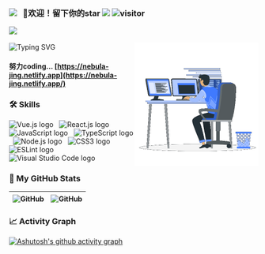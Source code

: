 ### <img src="https://emojis.slackmojis.com/emojis/images/1621024394/39092/cat-roll.gif?1621024394" width="28" /> &nbsp; 🤔欢迎！留下你的star <img src="https://github.com/TheDudeThatCode/TheDudeThatCode/blob/master/Assets/Hi.gif" height="35"> ![visitor](https://visitor-badge.glitch.me/badge?page_id=WalkAlone0325.WalkAlone0325)

<img src="https://user-images.githubusercontent.com/73097560/115834477-dbab4500-a447-11eb-908a-139a6edaec5c.gif"><br>

<picture> <img align="right" src="./Right_Side.gif" width = 250px></picture>

<img src="https://readme-typing-svg.demolab.com?font=Fira+Code&pause=1000&color=A02FAA&width=435&height=30&lines=Hello!+Welcome+To+My+GitHub+Profile!" alt="Typing SVG" />



#### 努力coding...  [https://nebula-jing.netlify.app](https://nebula-jing.netlify.app/)

<!-- <p align="right">
<a href="#"><img src="https://media.giphy.com/media/SWoSkN6DxTszqIKEqv/giphy.gif" alt="Coder GIF" width="500" height="400"></a>
</p> -->



<!--
**WalkAlone0325/WalkAlone0325** is a ✨ _special_ ✨ repository because its `README.md` (this file) appears on your GitHub profile.

Here are some ideas to get you started:

- 🔭 I’m currently working on ...
- 🌱 I’m currently learning ...
- 👯 I’m looking to collaborate on ...
- 🤔 I’m looking for help with ...
- 💬 Ask me about ...
- 📫 How to reach me: ...
- 😄 Pronouns: ...
- ⚡ Fun fact: ...
-->

### 🛠 Skills

[]()
<img src="https://img.shields.io/badge/Vue.js-282C34?logo=Vue.js&logoColor=F05032" alt="Vue.js logo" title="Vue.js" height="25" />
&nbsp;
<img src="https://img.shields.io/badge/React.js-282C34?logo=React&logoColor=61DAFB" alt="React.js logo" title="React.js" height="25" />
&nbsp;
<img src="https://img.shields.io/badge/JavaScript-282C34?logo=javascript&logoColor=F7DF1E" alt="JavaScript logo" title="JavaScript" height="25" />
&nbsp;
<img src="https://img.shields.io/badge/TypeScript-282C34?logo=typescript&logoColor=3178C6" alt="TypeScript logo" title="TypeScript" height="25" />
&nbsp;
<img src="https://img.shields.io/badge/Node.js-282C34?logo=node.js&logoColor=339933" alt="Node.js logo" title="Node.js" height="25" />
&nbsp;
<img src="https://img.shields.io/badge/CSS3-282C34?logo=css3&logoColor=1572B6" alt="CSS3 logo" title="CSS3" height="25" />
&nbsp;
<img src="https://img.shields.io/badge/ESLint-282C34?logo=eslint&logoColor=4B32C3" alt="ESLint logo" title="ESLint" height="25" />
&nbsp;
<img src="https://img.shields.io/badge/VS%20Code-282C34?logo=visual-studio-code&logoColor=007ACC" alt="Visual Studio Code logo" title="Visual Studio Code" height="25" />

<!-- <img src="https://img.shields.io/badge/HTML5-282C34?logo=html5&logoColor=E34F26" alt="HTML5 logo" title="HTML5" height="25" />
&nbsp; -->
<!-- <img src="https://img.shields.io/badge/git-282C34?logo=git&logoColor=F05032" alt="git logo" title="git" height="25" />
&nbsp; -->

### 👾 My GitHub Stats

|<img align="center" src="https://github-readme-stats.vercel.app/api?username=WalkAlone0325&show_icons=true&theme=buefy&hide_border=true" alt="GitHub" />  |<img align="center" src="https://github-readme-streak-stats.herokuapp.com/?user=WalkAlone0325&theme=buefy&hide_border=true" alt="GitHub" />  |
| ----------------------------------------------------------------------------------------------------------------------------------------------- | --------------------------------------------------------------------------------------------------------------------------------------------------------- |

<!-- <img width="49%" src="https://github-readme-stats.vercel.app/api/top-langs/?username=WalkAlone0325&layout=compact" /> -->


### 📈 Activity Graph

[![Ashutosh's github activity graph](https://github-readme-activity-graph.vercel.app/graph?username=WalkAlone0325&bg_color=ffffff&color=8a73d6&line=8a73d6&point=b83d50&area=true&hide_border=true)](https://github.com/ashutosh00710/github-readme-activity-graph)
